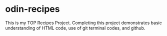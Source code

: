 # odin-recipes
This is my TOP Recipes Project. Completing this project demonstrates basic understanding of HTML code, use of git terminal codes, and github.